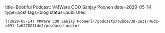 
title=Bootiful Podcast: VMWare COO Sanjay Poonen
date=2020-05-14
type=post
tags=blog
status=published
~~~~~~
[(2020-05-14) VMWare COO Sanjay Poonen](/podcasts/b2bbe730-2e31-46d1-a391-1a6270211de2/produced-audio) 
            